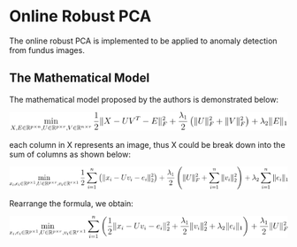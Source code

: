 # Online Robust PCA
The online robust PCA is implemented to be applied to anomaly detection from fundus images.
## The Mathematical Model
The mathematical model proposed by the authors is demonstrated below:

![The overall mathematical model](https://github.com/yuchendu/OR-PCA/blob/main/fig/overall.png)

each column in X represents an image, thus X could be break down into the sum of columns as shown below:

![Deviding the matrix to single vectors](https://github.com/yuchendu/OR-PCA/blob/main/fig/single_vector.png)

Rearrange the formula, we obtain:

![Format 2](https://github.com/yuchendu/OR-PCA/blob/main/fig/sum.png)

